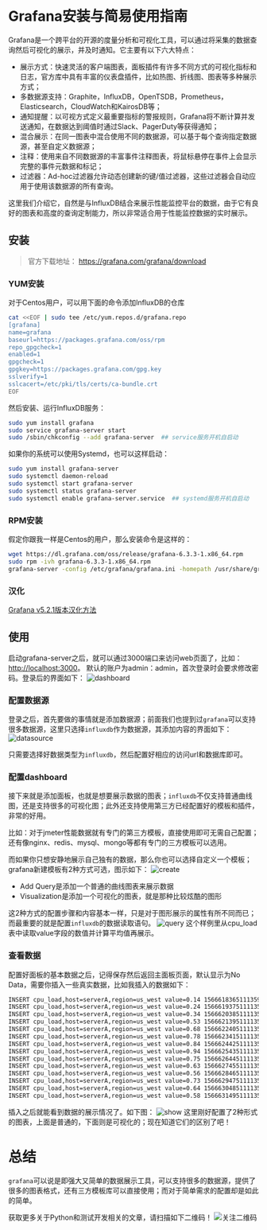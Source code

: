 # Grafana安装与简易使用指南

Grafana是一个跨平台的开源的度量分析和可视化工具，可以通过将采集的数据查询然后可视化的展示，并及时通知。它主要有以下六大特点：
- 展示方式：快速灵活的客户端图表，面板插件有许多不同方式的可视化指标和日志，官方库中具有丰富的仪表盘插件，比如热图、折线图、图表等多种展示方式；
- 多数据源支持：Graphite，InfluxDB，OpenTSDB，Prometheus，Elasticsearch，CloudWatch和KairosDB等；
- 通知提醒：以可视方式定义最重要指标的警报规则，Grafana将不断计算并发送通知，在数据达到阈值时通过Slack、PagerDuty等获得通知；
- 混合展示：在同一图表中混合使用不同的数据源，可以基于每个查询指定数据源，甚至自定义数据源；
- 注释：使用来自不同数据源的丰富事件注释图表，将鼠标悬停在事件上会显示完整的事件元数据和标记；
- 过滤器：Ad-hoc过滤器允许动态创建新的键/值过滤器，这些过滤器会自动应用于使用该数据源的所有查询。

这里我们介绍它，自然是与InfluxDB结合来展示性能监控平台的数据，由于它有良好的图表和高度的查询定制能力，所以非常适合用于性能监控数据的实时展示。

## 安装
> 官方下载地址： https://grafana.com/grafana/download

### YUM安装
对于Centos用户，可以用下面的命令添加InfluxDB的仓库
```bash
cat <<EOF | sudo tee /etc/yum.repos.d/grafana.repo
[grafana]
name=grafana
baseurl=https://packages.grafana.com/oss/rpm
repo_gpgcheck=1
enabled=1
gpgcheck=1
gpgkey=https://packages.grafana.com/gpg.key
sslverify=1
sslcacert=/etc/pki/tls/certs/ca-bundle.crt
EOF
```
然后安装、运行InfluxDB服务：
```bash
sudo yum install grafana
sudo service grafana-server start
sudo /sbin/chkconfig --add grafana-server  ## service服务开机自启动
```
如果你的系统可以使用Systemd，也可以这样启动：
```bash
sudo yum install grafana-server
sudo systemctl daemon-reload
sudo systemctl start grafana-server
sudo systemctl status grafana-server
sudo systemctl enable grafana-server.service  ## systemd服务开机自启动
```

### RPM安装
假定你跟我一样是Centos的用户，那么安装命令是这样的：
```bash
wget https://dl.grafana.com/oss/release/grafana-6.3.3-1.x86_64.rpm
sudo rpm -ivh grafana-6.3.3-1.x86_64.rpm
grafana-server -config /etc/grafana/grafana.ini -homepath /usr/share/grafana
```

### 汉化
[Grafana v5.2.1版本汉化方法](https://blog.csdn.net/w958660278/article/details/80437978)

## 使用
启动grafana-server之后，就可以通过3000端口来访问web页面了，比如：[http://localhost:3000](http://localhost:3000)。 默认的账户为admin：admin，首次登录时会要求修改密码。登录后的界面如下：
![dashboard](https://raw.githubusercontent.com/five3/testqa/master/images/grafana/grafana-001.png)

### 配置数据源
登录之后，首先要做的事情就是添加数据源；前面我们也提到过`grafana`可以支持很多数据源，这里只选择`influxdb`作为数据源，其添加内容的界面如下：
![datasource](https://raw.githubusercontent.com/five3/testqa/master/images/grafana/grafana-002.png)

只需要选择好数据类型为`influxdb`，然后配置好相应的访问url和数据库即可。

### 配置dashboard
接下来就是添加面板，也就是想要展示数据的图表；`influxdb`不仅支持普通曲线图，还是支持很多的可视化图；此外还支持使用第三方已经配置好的模板和插件，非常的好用。

比如：对于jmeter性能数据就有专门的第三方模板，直接使用即可无需自己配置；还有像nginx、redis、mysql、mongo等都有专门的三方模板可以选用。

而如果你只想安静地展示自己独有的数据，那么你也可以选择自定义一个模板；grafana新建模板有2种方式可选，图示如下：
![create](https://raw.githubusercontent.com/five3/testqa/master/images/grafana/grafana-003.png)

- Add Query是添加一个普通的曲线图表来展示数据
- Visualization是添加一个可视化的图表，就是那种比较炫酷的图形

这2种方式的配置步骤和内容基本一样，只是对于图形展示的属性有所不同而已；而最重要的就是配置`influxdb`的数据读取语句。
![query](https://raw.githubusercontent.com/five3/testqa/master/images/grafana/grafana-004.png)
这个样例里从cpu_load表中读取value字段的数值并计算平均值再展示。

### 查看数据
配置好面板的基本数据之后，记得保存然后返回主面板页面，默认显示为No Data，需要你插入一些真实数据，比如我插入的数据如下：
```bash
INSERT cpu_load,host=serverA,region=us_west value=0.14 1566618365111359200
INSERT cpu_load,host=serverA,region=us_west value=0.24 1566619375111135920
INSERT cpu_load,host=serverA,region=us_west value=0.34 1566620385111135920
INSERT cpu_load,host=serverA,region=us_west value=0.53 1566621395111135920
INSERT cpu_load,host=serverA,region=us_west value=0.68 1566622405111135920
INSERT cpu_load,host=serverA,region=us_west value=0.78 1566623415111135920
INSERT cpu_load,host=serverA,region=us_west value=0.84 1566624425111135920
INSERT cpu_load,host=serverA,region=us_west value=0.94 1566625435111135920
INSERT cpu_load,host=serverA,region=us_west value=0.75 1566626445111135920
INSERT cpu_load,host=serverA,region=us_west value=0.63 1566627455111135920
INSERT cpu_load,host=serverA,region=us_west value=0.56 1566628465111135920
INSERT cpu_load,host=serverA,region=us_west value=0.73 1566629475111135920
INSERT cpu_load,host=serverA,region=us_west value=0.64 1566630485111135920
INSERT cpu_load,host=serverA,region=us_west value=0.58 1566631495111135920
```

插入之后就能看到数据的展示情况了。如下图：
![show](https://raw.githubusercontent.com/five3/testqa/master/images/grafana/grafana-005.png)
这里刚好配置了2种形式的图表，上面是普通的，下面则是可视化的；现在知道它们的区别了吧！

# 总结
`grafana`可以说是即强大又简单的数据展示工具，可以支持很多的数据源，提供了很多的图表格式，还有三方模板库可以直接使用；而对于简单需求的配置却是如此的简单。

获取更多关于Python和测试开发相关的文章，请扫描如下二维码！
![关注二维码](https://img-blog.csdnimg.cn/2019072113294796.jpg?x-oss-process=image/watermark,type_ZmFuZ3poZW5naGVpdGk,shadow_10,text_aHR0cHM6Ly9maXZlMy5ibG9nLmNzZG4ubmV0,size_16,color_FFFFFF,t_70)
